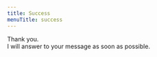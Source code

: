 ```yaml
---
title: Success
menuTitle: success
---
```


Thank you. <br />
I will answer to your message as soon as possible.
